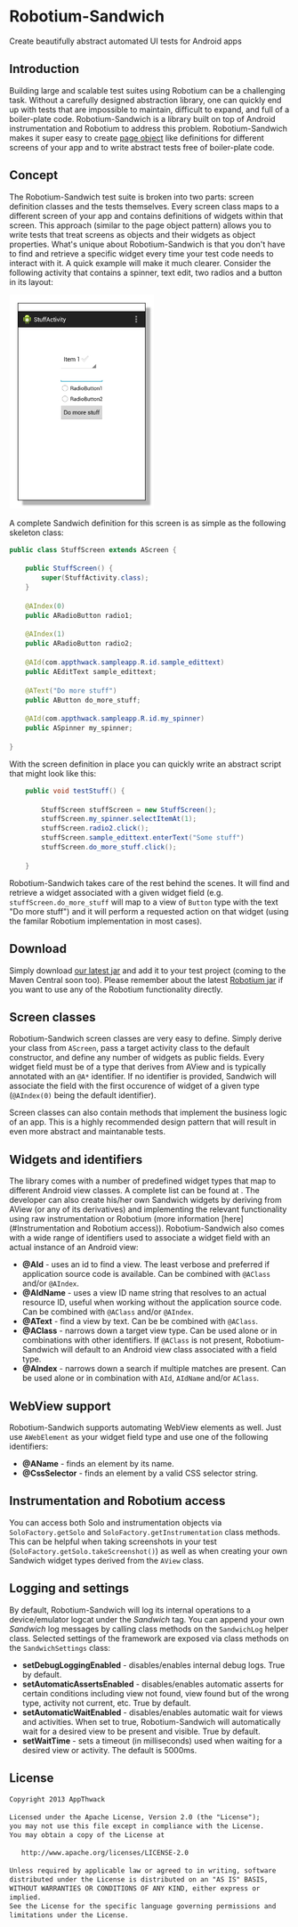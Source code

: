 Robotium-Sandwich
=================

Create beautifully abstract automated UI tests for Android apps


Introduction
------------

Building large and scalable test suites using Robotium can be a challenging task. Without a carefully designed abstraction 
library, one can quickly end up with tests that are impossible to maintain, difficult to expand, and full of a boiler-plate 
code. 
Robotium-Sandwich is a library built on top of Android instrumentation and Robotium to address this problem.
Robotium-Sandwich makes it super easy to create [page object](http://martinfowler.com/bliki/PageObject.html) like definitions for different screens of your app and to write
abstract tests free of boiler-plate code.


Concept
-------

The Robotium-Sandwich test suite is broken into two parts: screen definition classes and the tests themselves. Every screen class
maps to a different screen of your app and contains definitions of widgets within that screen. This approach (similar to
the page object pattern) allows you to write tests that treat screens as objects and their widgets as object 
properties. What's unique about Robotium-Sandwich is that you don't have to find and retrieve a specific widget every time
your test code needs to interact with it. 
A quick example will make it much clearer. Consider the following activity that contains a spinner, text edit, two radios and a button in its layout:

![Sample screen](docs/stuffScreen.jpg)

A complete Sandwich definition for this screen is as simple as the following skeleton class:

```java
public class StuffScreen extends AScreen {

	public StuffScreen() {
		super(StuffActivity.class);
	}
	
	@AIndex(0)
	public ARadioButton radio1;
	
	@AIndex(1)
	public ARadioButton radio2;
	
	@AId(com.appthwack.sampleapp.R.id.sample_edittext)
	public AEditText sample_edittext;
	
	@AText("Do more stuff")
	public AButton do_more_stuff;
	
	@AId(com.appthwack.sampleapp.R.id.my_spinner)
	public ASpinner my_spinner;

}
```

With the screen definition in place you can quickly write an abstract script that might look like this:

```java
	public void testStuff() {

		StuffScreen stuffScreen = new StuffScreen();
		stuffScreen.my_spinner.selectItemAt(1);
		stuffScreen.radio2.click();
		stuffScreen.sample_edittext.enterText("Some stuff")
		stuffScreen.do_more_stuff.click();

	}
```

Robotium-Sandwich takes care of the rest behind the scenes. It will find and retrieve a widget associated with a given
widget field (e.g. `stuffScreen.do_more_stuff` will map to a view of `Button` type with the text "Do more stuff") and it will
perform a requested action on that widget (using the familar Robotium implementation in most cases).

Download
------------

Simply download [our latest jar](https://dl.dropboxusercontent.com/s/kiznsylowplb83b/robotium-sandwich.jar?dl=1&token_hash=AAELqMdqukhR0o2Jmj9beieaA5erzUE1-B7TzbnMYpqhiw) and add it to your test project (coming to the Maven Central soon too). Please remember about the latest [Robotium jar](http://robotium.googlecode.com/files/robotium-solo-4.3.jar) if you want to use any of the Robotium functionality directly.

Screen classes
--------------

Robotium-Sandwich screen classes are very easy to define. Simply derive your class from `AScreen`, pass a target activity
class to the default constructor, and define any number of widgets as public fields. Every widget field must be of a type that derives from AView and is typically annotated with an `@A*` identifier. If no identifier is provided, Sandwich will associate the field with the first occurence of widget of a given type (`@AIndex(0)` being the default identifier).

Screen classes can also contain methods that implement the business logic of an app. This is a highly recommended design pattern that will result in even more abstract and maintanable tests.


Widgets and identifiers
-----------------------

The library comes with a number of predefined widget types that map to different Android view classes. A complete list can be found at <TBD>. The developer can also create his/her own Sandwich widgets by deriving from AView (or any of its
derivatives) and implementing the relevant functionality using raw instrumentation or Robotium (more information [here](#Instrumentation and Robotium access)).
Robotium-Sandwich also comes with a wide range of identifiers used to associate a widget field with an actual instance of an
Android view:
* **@AId** - uses an id to find a view. The least verbose and preferred if application source code is available. Can be combined
with `@AClass` and/or `@AIndex`.
* **@AIdName** - uses a view ID name string that resolves to an actual resource ID, useful when working without the application source code. Can be combined with `@AClass` and/or `@AIndex`.
* **@AText** - find a view by text. Can be be combined with `@AClass`.
* **@AClass** - narrows down a target view type. Can be used alone or in combinations with other identifiers. If `@AClass` is not present, Robotium-Sandwich will default to an Android view class associated with a field type.
* **@AIndex** - narrows down a search if multiple matches are present. Can be used alone or in combination with `AId`, `AIdName` and/or `AClass`.


WebView support
---------------

Robotium-Sandwich supports automating WebView elements as well. Just use `AWebElement` as your widget field type and use one of the following 
identifiers:
* **@AName** - finds an element by its name.
* **@CssSelector** - finds an element by a valid CSS selector string.


Instrumentation and Robotium access
-----------------------------------

You can access both Solo and instrumentation objects via `SoloFactory.getSolo` and `SoloFactory.getInstrumentation` class methods. This can be helpful when taking screenshots in your test (`SoloFactory.getSolo.takeScreenshot()`) as well as when creating your own Sandwich widget types derived from the `AView` class.


Logging and settings
--------------------

By default, Robotium-Sandwich will log its internal operations to a device/emulator logcat under the _Sandwich_ tag. You can append your own _Sandwich_ log messages by calling class methods on the `SandwichLog` helper class.
Selected settings of the framework are exposed via class methods on the `SandwichSettings` class:
* **setDebugLoggingEnabled** - disables/enables internal debug logs. True by default.
* **setAutomaticAssertsEnabled** - disables/enables automatic asserts for certain conditions including view not found, view found but of the wrong type, activity not current, etc. True by default.
* **setAutomaticWaitEnabled** - disables/enables automatic wait for views and activities. When set to true, Robotium-Sandwich will automatically wait for a desired view to be present and visible. True by default.
* **setWaitTime** - sets a timeout (in milliseconds) used when waiting for a desired view or activity. The default is 5000ms.


License
--------

    Copyright 2013 AppThwack

    Licensed under the Apache License, Version 2.0 (the "License");
    you may not use this file except in compliance with the License.
    You may obtain a copy of the License at

       http://www.apache.org/licenses/LICENSE-2.0

    Unless required by applicable law or agreed to in writing, software
    distributed under the License is distributed on an "AS IS" BASIS,
    WITHOUT WARRANTIES OR CONDITIONS OF ANY KIND, either express or implied.
    See the License for the specific language governing permissions and
    limitations under the License.
